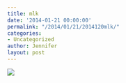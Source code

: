 ```yaml
---
title: mlk
date: '2014-01-21 00:00:00'
permalink: "/2014/01/21/2014120mlk/"
categories:
- Uncategorized
author: Jennifer
layout: post
---
```


![](http://static1.squarespace.com/static/50db6bb3e4b015296cd43789/50dfa5b1e4b0dc6320e0b5ea/52dde14de4b047cdd889ee67/1390272847209/iphone-20140120215339-0.jpg)
